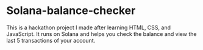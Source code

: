 # Solana-balance-checker
This is a hackathon project I made after learning HTML, CSS, and JavaScript. It runs on Solana and helps you check the balance and view the last 5 transactions of your account.
